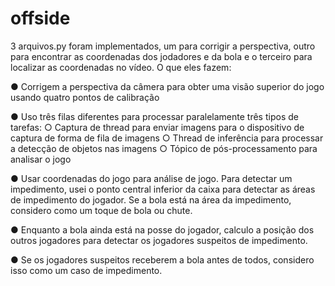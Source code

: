 # offside
 

3 arquivos.py foram implementados, um para corrigir a perspectiva, outro para encontrar as coordenadas dos jodadores e da bola e o terceiro para localizar as coordenadas no vídeo.
O que eles fazem:

● Corrigem a perspectiva da câmera para obter uma visão superior do jogo usando quatro pontos de calibração

● Uso três filas diferentes para processar paralelamente três tipos de tarefas:
   ○ Captura de thread para enviar imagens para o dispositivo de captura de forma de fila de imagens
   ○ Thread de inferência para processar a detecção de objetos nas imagens
   ○ Tópico de pós-processamento para analisar o jogo
   
● Usar coordenadas do jogo para análise de jogo. Para detectar um impedimento, usei o ponto central inferior da caixa para detectar as áreas de impedimento do jogador. Se a bola está na área da impedimento, considero como um toque de bola ou chute.

● Enquanto a bola ainda está na posse do jogador, calculo a posição dos outros jogadores para detectar os jogadores suspeitos de impedimento.

● Se os jogadores suspeitos receberem a bola antes de todos, considero isso como um caso de impedimento.


  
